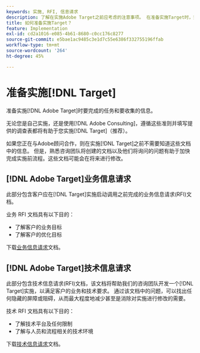 ```yaml
---
keywords: 实施, RFI, 信息请求
description: 了解在实施Adobe Target之前应考虑的注意事项。 在准备实施Target时，完成必要的任务并收集信息。
title: 如何准备实施Target？
feature: Implementation
exl-id: cd2a1016-e085-4b61-8680-c0cc176c8277
source-git-commit: e5bae1ac9485c3e1d7c55e6386f332755196ffab
workflow-type: tm+mt
source-wordcount: '264'
ht-degree: 45%

---
```


# 准备实施[!DNL Target]

准备实施[!DNL Adobe Target]时要完成的任务和要收集的信息。

无论您是自己实施，还是使用[!DNL Adobe Consulting]，遵循这些准则并填写提供的调查表都将有助于您实施[!DNL Target]（推荐）。

如果您正在与Adobe顾问合作，则在实施[!DNL Target]之前不需要知道这些文档中的信息。 但是，熟悉咨询团队将创建的文档以及他们将询问的问题有助于加快完成实施前流程。这些文档可能会在将来进行修改。

## [!DNL Adobe Target]业务信息请求

此部分包含客户应在[!DNL Target]实施启动调用之前完成的业务信息请求(RFI)文档。

业务 RFI 文档具有以下目的：

* 了解客户的业务目标
* 了解客户的优化目标

下载[业务信息请求](assets/business-rfi.docx)文档。

## [!DNL Adobe Target]技术信息请求

此部分包含技术信息请求(RFI)文档，该文档将帮助我们的咨询团队开发一个[!DNL Target]实施，以满足客户的业务和技术要求。 通过该文档中的问题，可以找出任何隐藏的屏障或阻碍，从而最大程度地减少甚至是消除对实施进行修改的需要。

技术 RFI 文档具有以下目的：

* 了解技术平台及任何限制
* 了解与人员和流程相关的技术环境

下载[技术信息请求](assets/technical-rfi.docx)文档。
